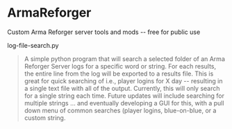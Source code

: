 # ArmaReforger
Custom Arma Reforger server tools and mods -- free for public use

log-file-search.py

>  A simple python program that will search a selected folder of an Arma Reforger Server logs for a specific word or string.  For each results, the entire line from the log will be exported to a results file.  This is great for quick searching of i.e., player logins for X day -- resulting in a single text file with all of the output.  Currently, this will only search for a single string each time.  Future updates will include searching for multiple strings ... and eventually developing a GUI for this, with a pull down menu of common searches (player logins, blue-on-blue, or a custom string.

